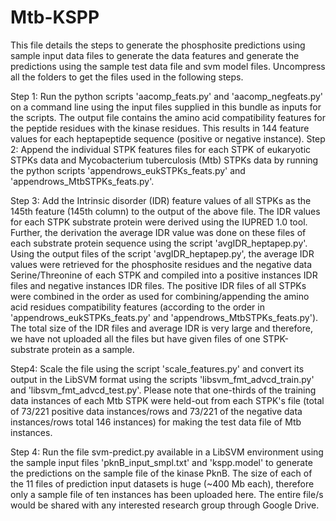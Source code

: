 # Mtb-KSPP
This file details the steps to generate the phosphosite predictions using sample input data files to generate the data features and generate the predictions using the sample test data file and svm model files. Uncompress all the folders to get the files used in the following steps.

Step 1:
Run the python scripts 'aacomp_feats.py' and 'aacomp_negfeats.py' on a command line using the input files supplied in this bundle as inputs for the scripts. The output file contains the amino acid compatibility features for the peptide residues with the kinase residues. This results in 144 feature values for each heptapeptide sequence (positive or negative instance).
Step 2: Append the individual STPK features files for each STPK of eukaryotic STPKs data and Mycobacterium tuberculosis (Mtb) STPKs data by running the python scripts 'appendrows_eukSTPKs_feats.py' and 'appendrows_MtbSTPKs_feats.py'.

Step 3: Add the Intrinsic disorder (IDR) feature values of all STPKs as the 145th feature (145th column) to the output of the above file. The IDR values for each STPK substrate protein were derived using the IUPRED 1.0 tool. Further, the derivation the average IDR value was done on these files of each substrate protein sequence using the script 'avgIDR_heptapep.py'. Using the output files of the script 'avgIDR_heptapep.py', the average IDR values were retrieved for the phosphosite residues and the negative data Serine/Threonine of each STPK and compiled into a positive instances IDR files and negative instances IDR files. The positive IDR files of all STPKs were combined in the order as used for combining/appending the amino acid residues compatibility features (according to the order in 'appendrows_eukSTPKs_feats.py' and 'appendrows_MtbSTPKs_feats.py'). The total size of the IDR files and average IDR is very large and therefore, we have not uploaded all the files but have given files of one STPK-substrate protein as a sample.


Step4: Scale the file using the script 'scale_features.py' and convert its output in the LibSVM format using the scripts 'libsvm_fmt_advcd_train.py' and 'libsvm_fmt_advcd_test.py'. Please note that one-thirds of the training data instances of each Mtb STPK were held-out from each STPK's file (total of 73/221 positive data instances/rows and 73/221 of the negative data instances/rows total 146 instances) for making the test data file of Mtb instances.

Step 4:
Run the file svm-predict.py available in a LibSVM environment using the sample input files 'pknB_input_smpl.txt' and 'kspp.model' to generate the predictions on the sample file of the kinase PknB. The size of each of the 11 files of prediction input datasets is huge (~400 Mb each), therefore only a sample file of ten instances has been uploaded here. The entire file/s would be shared with any interested research group through Google Drive.
